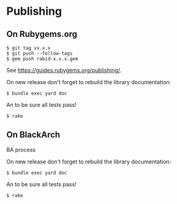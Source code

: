 # Publishing

## On Rubygems.org

```
$ git tag vx.x.x
$ git push --follow-tags
$ gem push rabid-x.x.x.gem
```

See https://guides.rubygems.org/publishing/.

On new release don't forget to rebuild the library documentation:

```
$ bundle exec yard doc
```

An to be sure all tests pass!

```
$ rake
```

## On BlackArch

BA process

On new release don't forget to rebuild the library documentation:

```
$ bundle exec yard doc
```

An to be sure all tests pass!

```
$ rake
```
